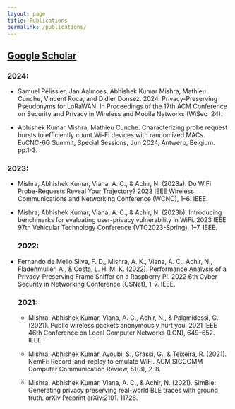 ```yaml
---
layout: page
title: Publications
permalink: /publications/
---
```

## [Google Scholar](https://scholar.google.fr/citations?hl=en&user=4d47gF4AAAAJ&view_op=list_works&sortby=pubdate)

### 2024: 

* Samuel Pélissier, Jan Aalmoes, Abhishek Kumar Mishra, Mathieu Cunche, Vincent Roca, and Didier Donsez. 2024. Privacy-Preserving Pseudonyms for LoRaWAN. In Proceedings of the 17th ACM Conference on Security and Privacy in Wireless and Mobile Networks (WiSec '24).
  
*  Abhishek Kumar Mishra, Mathieu Cunche. Characterizing probe request bursts to efficiently count Wi-Fi devices with randomized MACs. EuCNC-6G Summit, Special Sessions, Jun 2024, Antwerp, Belgium. pp.1-3.

  ### 2023: 
* Mishra, Abhishek Kumar, Viana, A. C., & Achir, N. (2023a). Do WiFi Probe-Requests Reveal Your Trajectory? 2023 IEEE Wireless Communications and Networking Conference (WCNC), 1–6. IEEE.
  
* Mishra, Abhishek Kumar, Viana, A. C., & Achir, N. (2023b). Introducing benchmarks for evaluating user-privacy vulnerability in WiFi. 2023 IEEE 97th Vehicular Technology Conference (VTC2023-Spring), 1–7. IEEE.

  ### 2022: 
* Fernando de Mello Silva, F. D., Mishra, A. K., Viana, A. C., Achir, N., Fladenmuller, A., & Costa, L. H. M. K. (2022). Performance Analysis of a Privacy-Preserving Frame Sniffer on a Raspberry Pi. 2022 6th Cyber Security in Networking Conference (CSNet), 1–7. IEEE.

  ### 2021: 
  * Mishra, Abhishek Kumar, Viana, A. C., Achir, N., & Palamidessi, C. (2021). Public wireless packets anonymously hurt you. 2021 IEEE 46th Conference on Local Computer Networks (LCN), 649–652. IEEE.
    
  * Mishra, Abhishek Kumar, Ayoubi, S., Grassi, G., & Teixeira, R. (2021). NemFi: Record-and-replay to emulate WiFi. ACM SIGCOMM Computer Communication Review, 51(3), 2–8.
    
  * Mishra, Abhishek Kumar, Viana, A. C., & Achir, N. (2021). SimBle: Generating privacy preserving real-world BLE traces with ground truth. arXiv Preprint arXiv:2101. 11728.
